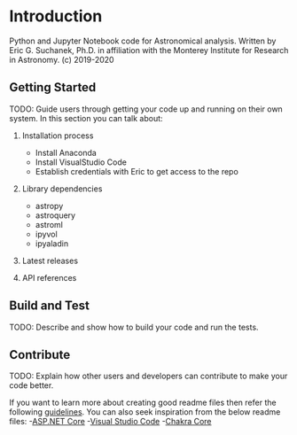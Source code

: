 # Introduction

Python and Jupyter Notebook code for Astronomical analysis. Written by Eric G. Suchanek, Ph.D.
in affiliation with the Monterey Institute for Research in Astronomy. (c) 2019-2020

## Getting Started

TODO: Guide users through getting your code up and running on their own system. In this section you can talk about:

1. Installation process
    - Install Anaconda
    - Install VisualStudio Code
    - Establish credentials with Eric to get access to the repo
2. Library dependencies
    - astropy
    - astroquery
    - astroml
    - ipyvol
    - ipyaladin

3. Latest releases
4. API references

## Build and Test

TODO: Describe and show how to build your code and run the tests.

## Contribute

TODO: Explain how other users and developers can contribute to make your code better. 

If you want to learn more about creating good readme files then refer the following [guidelines](https://docs.microsoft.com/en-us/azure/devops/repos/git/create-a-readme?view=azure-devops). You can also seek inspiration from the below readme files:
-[ASP.NET Core](https://github.com/aspnet/Home)
-[Visual Studio Code](https://github.com/Microsoft/vscode)
-[Chakra Core](https://github.com/Microsoft/ChakraCore)
